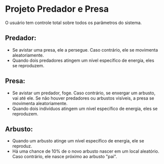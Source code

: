 # Projeto Predador e Presa

O usuário tem controle total sobre todos os parâmetros do sistema.

## Predador:
- Se avistar uma presa, ele a persegue. Caso contrário, ele se movimenta aleatoriamente.
- Quando dois predadores atingem um nível específico de energia, eles se reproduzem.

## Presa:
- Se avistar um predador, foge. Caso contrário, se enxergar um arbusto, vai até ele. Se não houver predadores ou arbustos visíveis, a presa se movimenta aleatoriamente.
- Quando dois indivíduos atingem um nível específico de energia, eles se reproduzem.

## Arbusto:
- Quando um arbusto atinge um nível específico de energia, ele se reproduz.
- Há uma chance de 10% de o novo arbusto nascer em um local aleatório. Caso contrário, ele nasce próximo ao arbusto "pai".

